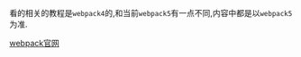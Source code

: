 看的相关的教程是`webpack4`的,和当前`webpack5`有一点不同,内容中都是以`webpack5`为准.

[webpack官网](https://webpack.docschina.org/)
